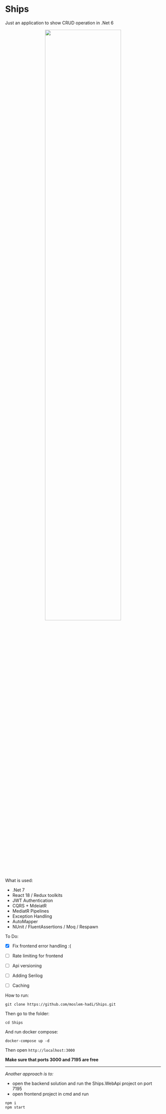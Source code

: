 # Ships
Just an application to show CRUD operation in .Net 6

 <p align="center"><img width=70% src="https://user-images.githubusercontent.com/9815699/235737626-f4b50838-97a6-49b3-9f50-34ece1678c68.png"></p>
 
What is used:
- .Net 7
- React 18 / Redux toolkits
- JWT Authentication
- CQRS + MdeiatR
- MediatR Pipelines
- Exception Handling
- AutoMapper
- NUnit / FluentAssertions / Moq / Respawn


To Do:
- [x] Fix frontend error handling :(
- [ ] Rate limiting for frontend
- [ ] Api versioning
- [ ] Adding Serilog
- [ ] Caching


How to run:

```
git clone https://github.com/moslem-hadi/Ships.git
```
Then go to the folder:
```
cd Ships
```
And run docker compose:
```
docker-compose up -d
```
Then open `http://localhost:3000`


**Make sure that ports 3000 and 7195 are free**

  
---
*Another approach is to:*
- open the backend solution and run the Ships.WebApi project on port 7195
- open frontend project in cmd and run
```
npm i
npm start
```
